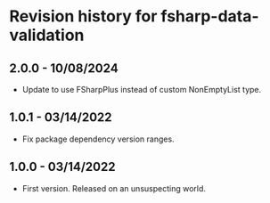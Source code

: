 # Revision history for fsharp-data-validation

## 2.0.0 - 10/08/2024

* Update to use FSharpPlus instead of custom NonEmptyList type.

## 1.0.1 - 03/14/2022

* Fix package dependency version ranges.

## 1.0.0 - 03/14/2022

* First version. Released on an unsuspecting world.